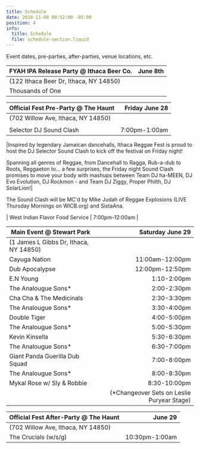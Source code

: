 ```yaml
---
title: Schedule
date: 2018-11-08 09:52:00 -05:00
position: 4
info:
  title: Schedule
  file: schedule-section.liquid
---
```


Event dates, pre-parties, after-parties, venue locations, etc.

| FYAH IPA Release Party @ Ithaca Beer Co.| June 8th |
|-------------------------------------|--------:|
| (122 Ithaca Beer Dr, Ithaca, NY 14850)  |         |
| Thousands of One                        |         |

| Official Fest Pre-Party @ The Haunt                                                                  | Friday June 28 |
|--------------------------------------|--------:|
| (702 Willow Ave, Ithaca, NY 14850) |         |
|     |     |
|Selector DJ Sound Clash  |  7:00pm-1:00am|

|Inspired by legendary Jamaican dancehalls, Ithaca Reggae Fest is proud to host the DJ Selector Sound Clash to kick off the festival on Friday night!

Spanning all genres of Reggae, from Dancehall to Ragga, Rub-a-dub to Roots, Reggaeton to... a few surprises, the Friday night Sound Clash promises to move your body with mashups between Team DJ ha-MEEN, DJ Evo Evolution, DJ Rockmon - and Team DJ Ziggy, Proper Philth, DJ SolarLion!|

The Sound Clash will be MC'd by Mike Judah of Reggae Explosions (LIVE Thursday Mornings on WICB.org) and SistaAna.

| West Indian Flavor Food Service | 7:00pm-12:00am |


| Main Event @ Stewart Park    | Saturday June 29 |
|-------------------------------------|--------:|
| (1 James L Gibbs Dr, Ithaca, NY 14850)  |         |
| Cayuga Nation     | 11:00am-12:00pm|
| Dub Apocalypse | 12:00pm-12:50pm |
| E.N Young | 1:10-2:00pm |
| The Analougue Sons*   | 2:00-2:30pm        |
| Cha Cha & The Medicinals | 2:30-3:30pm    |
| The Analougue Sons* | 3:30-4:00pm|
| Double Tiger  | 4:00-5:00pm     |
| The Analougue Sons* | 5:00-5:30pm    |
| Kevin Kinsella | 5:30-6:30pm    |
| The Analougue Sons* | 6:30-7:00pm    |
| Giant Panda Guerilla Dub Squad |7:00-8:00pm |
| The Analougue Sons*  | 8:00-8:30pm         |
| Mykal Rose w/ Sly & Robbie |8:30-10:00pm |
|  | (*Changeover Sets on Leslie Puryear Stage)  |

| Official Fest After-Party @ The Haunt                                                                  | June 29 |
|--------------------------------------|--------:|
| (702 Willow Ave, Ithaca, NY 14850)  |         |
| The Crucials (w/s/g) |    10:30pm-1:00am      |